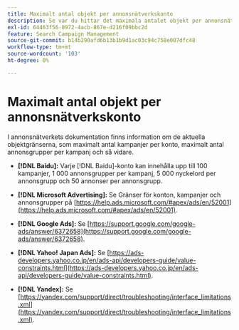 ```yaml
---
title: Maximalt antal objekt per annonsnätverkskonto
description: Se var du hittar det maximala antalet objekt per annonsnätverkskonto.
exl-id: 64463f56-0972-4acb-867e-d216f09bbc2d
feature: Search Campaign Management
source-git-commit: b14b290afd6b13b1b9d1ac03c94c758e007dfc48
workflow-type: tm+mt
source-wordcount: '103'
ht-degree: 0%

---
```


# Maximalt antal objekt per annonsnätverkskonto

I annonsnätverkets dokumentation finns information om de aktuella objektgränserna, som maximalt antal kampanjer per konto, maximalt antal annonsgrupper per kampanj och så vidare.

* **[!DNL Baidu]:** Varje [!DNL Baidu]-konto kan innehålla upp till 100 kampanjer, 1 000 annonsgrupper per kampanj, 5 000 nyckelord per annonsgrupp och 50 annonser per annonsgrupp.

* **[!DNL Microsoft Advertising]:** Se Gränser för konton, kampanjer och annonsgrupper på [https://help.ads.microsoft.com/#apex/ads/en/52001](https://help.ads.microsoft.com/#apex/ads/en/52001).

* **[!DNL Google Ads]:** Se [https://support.google.com/google-ads/answer/6372658](https://support.google.com/google-ads/answer/6372658).

* **[!DNL Yahoo! Japan Ads]:** Se [https://ads-developers.yahoo.co.jp/en/ads-api/developers-guide/value-constraints.html](https://ads-developers.yahoo.co.jp/en/ads-api/developers-guide/value-constraints.html).

* **[!DNL Yandex]:** Se [https://yandex.com/support/direct/troubleshooting/interface_limitations.xml](https://yandex.com/support/direct/troubleshooting/interface_limitations.xml).
